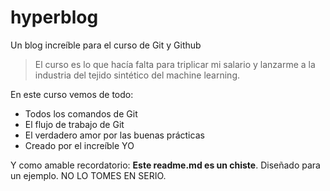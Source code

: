 # hyperblog
Un blog increíble para el curso de Git y Github
>El curso es lo que hacía falta para triplicar mi salario y lanzarme a la industria del tejido sintético del machine learning.

En este curso vemos de todo:
* Todos los comandos de Git
* El flujo de trabajo de Git
* El verdadero amor por las buenas prácticas
* Creado por el increíble YO

Y como amable recordatorio: **Este readme.md es un chiste**. Diseñado para un ejemplo. NO LO TOMES EN SERIO.
